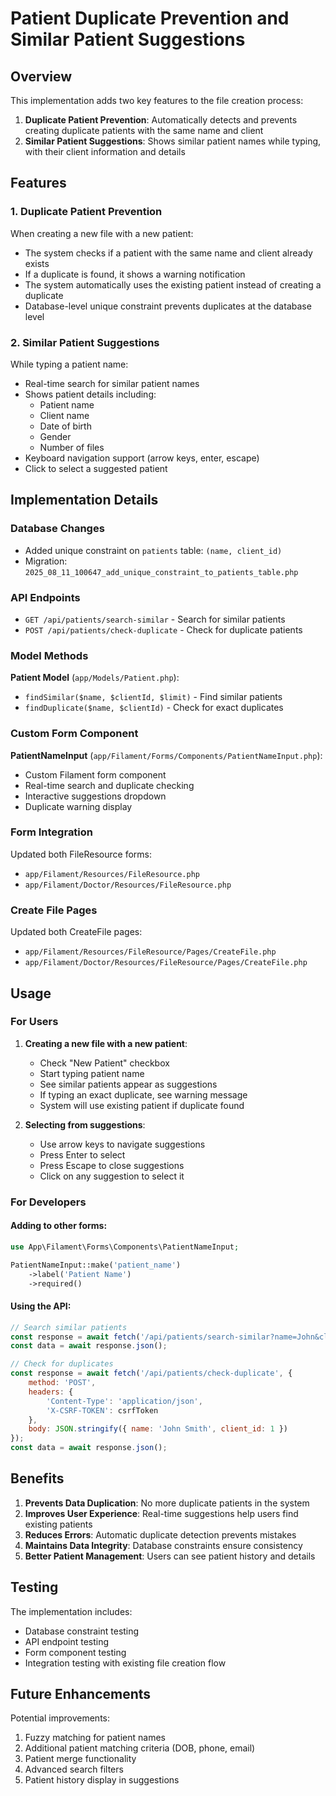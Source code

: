 # Patient Duplicate Prevention and Similar Patient Suggestions

## Overview

This implementation adds two key features to the file creation process:

1. **Duplicate Patient Prevention**: Automatically detects and prevents creating duplicate patients with the same name and client
2. **Similar Patient Suggestions**: Shows similar patient names while typing, with their client information and details

## Features

### 1. Duplicate Patient Prevention

When creating a new file with a new patient:
- The system checks if a patient with the same name and client already exists
- If a duplicate is found, it shows a warning notification
- The system automatically uses the existing patient instead of creating a duplicate
- Database-level unique constraint prevents duplicates at the database level

### 2. Similar Patient Suggestions

While typing a patient name:
- Real-time search for similar patient names
- Shows patient details including:
  - Patient name
  - Client name
  - Date of birth
  - Gender
  - Number of files
- Keyboard navigation support (arrow keys, enter, escape)
- Click to select a suggested patient

## Implementation Details

### Database Changes

- Added unique constraint on `patients` table: `(name, client_id)`
- Migration: `2025_08_11_100647_add_unique_constraint_to_patients_table.php`

### API Endpoints

- `GET /api/patients/search-similar` - Search for similar patients
- `POST /api/patients/check-duplicate` - Check for duplicate patients

### Model Methods

**Patient Model** (`app/Models/Patient.php`):
- `findSimilar($name, $clientId, $limit)` - Find similar patients
- `findDuplicate($name, $clientId)` - Check for exact duplicates

### Custom Form Component

**PatientNameInput** (`app/Filament/Forms/Components/PatientNameInput.php`):
- Custom Filament form component
- Real-time search and duplicate checking
- Interactive suggestions dropdown
- Duplicate warning display

### Form Integration

Updated both FileResource forms:
- `app/Filament/Resources/FileResource.php`
- `app/Filament/Doctor/Resources/FileResource.php`

### Create File Pages

Updated both CreateFile pages:
- `app/Filament/Resources/FileResource/Pages/CreateFile.php`
- `app/Filament/Doctor/Resources/FileResource/Pages/CreateFile.php`

## Usage

### For Users

1. **Creating a new file with a new patient**:
   - Check "New Patient" checkbox
   - Start typing patient name
   - See similar patients appear as suggestions
   - If typing an exact duplicate, see warning message
   - System will use existing patient if duplicate found

2. **Selecting from suggestions**:
   - Use arrow keys to navigate suggestions
   - Press Enter to select
   - Press Escape to close suggestions
   - Click on any suggestion to select it

### For Developers

#### Adding to other forms:

```php
use App\Filament\Forms\Components\PatientNameInput;

PatientNameInput::make('patient_name')
    ->label('Patient Name')
    ->required()
```

#### Using the API:

```javascript
// Search similar patients
const response = await fetch('/api/patients/search-similar?name=John&client_id=1');
const data = await response.json();

// Check for duplicates
const response = await fetch('/api/patients/check-duplicate', {
    method: 'POST',
    headers: {
        'Content-Type': 'application/json',
        'X-CSRF-TOKEN': csrfToken
    },
    body: JSON.stringify({ name: 'John Smith', client_id: 1 })
});
const data = await response.json();
```

## Benefits

1. **Prevents Data Duplication**: No more duplicate patients in the system
2. **Improves User Experience**: Real-time suggestions help users find existing patients
3. **Reduces Errors**: Automatic duplicate detection prevents mistakes
4. **Maintains Data Integrity**: Database constraints ensure consistency
5. **Better Patient Management**: Users can see patient history and details

## Testing

The implementation includes:
- Database constraint testing
- API endpoint testing
- Form component testing
- Integration testing with existing file creation flow

## Future Enhancements

Potential improvements:
1. Fuzzy matching for patient names
2. Additional patient matching criteria (DOB, phone, email)
3. Patient merge functionality
4. Advanced search filters
5. Patient history display in suggestions 
